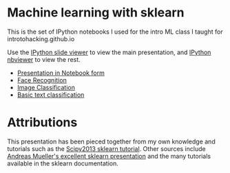 # Machine learning with sklearn
This is the set of IPython notebooks I used for the intro ML class I taught for
introtohacking.github.io

Use the  [IPython slide viewer](https://slideviewer.herokuapp.com/github/dmrd/hackclass-sklearn/blob/master/presentation.ipynb#/) to view the
main presentation, and [IPython nbviewer](http://nbviewer.ipython.org) to view the
rest.

+ [Presentation in Notebook form](http://nbviewer.ipython.org/github/dmrd/hackclass-sklearn/blob/master/presentation.ipynb)
+ [Face Recognition](http://nbviewer.ipython.org/github/dmrd/hackclass-sklearn/blob/master/face_recognition.ipynb)
+ [Image Classification](http://nbviewer.ipython.org/github/dmrd/hackclass-sklearn/blob/master/image_classification.ipynb)
+ [Basic text classification](http://nbviewer.ipython.org/github/dmrd/hackclass-sklearn/blob/master/20ng.ipynb)

# Attributions

This presentation has been pieced together from my own knowledge and tutorials
such as the [Scipy2013 sklearn
tutorial](http://nbviewer.ipython.org/github/glouppe/tutorial-sklearn-scipy2013/tree/master/rendered_notebooks/).
Other sources include [Andreas Mueller's excellent sklearn
presentation](https://amueller.github.io/sklearn_tutorial/) and the many
tutorials available in the sklearn documentation.
